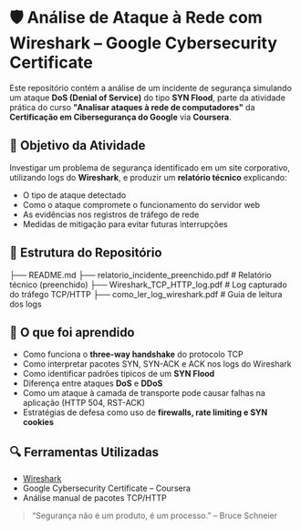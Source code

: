 # 🛡️ Análise de Ataque à Rede com Wireshark – Google Cybersecurity Certificate

Este repositório contém a análise de um incidente de segurança simulando um ataque **DoS (Denial of Service)** do tipo **SYN Flood**, parte da atividade prática do curso **"Analisar ataques à rede de computadores"** da **Certificação em Cibersegurança do Google** via **Coursera**.

## 🎯 Objetivo da Atividade

Investigar um problema de segurança identificado em um site corporativo, utilizando logs do **Wireshark**, e produzir um **relatório técnico** explicando:

- O tipo de ataque detectado
- Como o ataque compromete o funcionamento do servidor web
- As evidências nos registros de tráfego de rede
- Medidas de mitigação para evitar futuras interrupções

## 📂 Estrutura do Repositório

├── README.md
├── relatorio_incidente_preenchido.pdf # Relatório técnico (preenchido)
├── Wireshark_TCP_HTTP_log.pdf # Log capturado do tráfego TCP/HTTP
├── como_ler_log_wireshark.pdf # Guia de leitura dos logs


## 🧠 O que foi aprendido

- Como funciona o **three-way handshake** do protocolo TCP
- Como interpretar pacotes SYN, SYN-ACK e ACK nos logs do Wireshark
- Como identificar padrões típicos de um **SYN Flood**
- Diferença entre ataques **DoS** e **DDoS**
- Como um ataque à camada de transporte pode causar falhas na aplicação (HTTP 504, RST-ACK)
- Estratégias de defesa como uso de **firewalls, rate limiting e SYN cookies**

## 🔍 Ferramentas Utilizadas

- [Wireshark](https://www.wireshark.org/)
- Google Cybersecurity Certificate – Coursera
- Análise manual de pacotes TCP/HTTP

> “Segurança não é um produto, é um processo.” – Bruce Schneier

